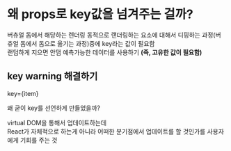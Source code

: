 # 왜 props로 key값을 넘겨주는 걸까?

버츄얼 돔에서 해당하는 렌더링 동적으로 랜더링하는 요소에 대해서 디핑하는 과정(버츄얼 돔에서 돔으로 옮기는 과정)중에 key라는 값이 필요함  
랜덤하게 지으면 안댐 예측가능한 데이터를 사용하기 **(즉, 고유한 값이 필요함)**

## key warning 해결하기

key={item}

왜 굳이 key를 선언하게 만들었을까?

virtual DOM을 통해서 업데이트하는데  
React가 자체적으로 하는게 아니라 어떠한 분기점에서 업데이트를 할 것인가를 사용자에게 기회를 주는 것